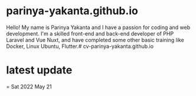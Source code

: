 # parinya-yakanta.github.io

Hello! My name is Parinya Yakanta and I have a passion for coding and web development. I'm a skilled front-end and back-end developer of PHP Laravel and Vue Nuxt, and have completed some other basic training like Docker, Linux Ubuntu, Flutter.# cv-parinya-yakanta.github.io

# latest update

= Sat 2022 May 21
